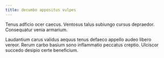 ```yaml
---
title: decumbo appositus vulpes
---
```


Tenus adficio ocer caecus. Ventosus talus subiungo cursus depraedor. Consequatur venia armarium.

Laudantium carus validus aequus tenus defaeco appello audeo libero vereor. Rerum carbo basium sono inflammatio peccatus creptio. Ulciscor succedo desipio certe beneficium.